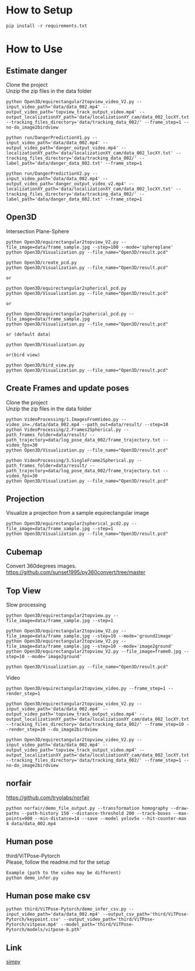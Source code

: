# How to Setup

```Console
pip install -r requirements.txt
```

# How to Use

## Estimate danger

Clone the project  
Unzip the zip files in the data folder 

```Console
python Open3D/equirectangular2topview_video_V2.py --input_video_path='data/data_002.mp4' --output_video_path='topview_track_output_video.mp4' --output_localizationXY_path='data/localizationXY_cam/data_002_locXY.txt' --tracking_files_directory='data/tracking_data_002/' --frame_step=1 --no-do_image2birdview

python run/DangerPredictionV1.py --input_video_path='data/data_002.mp4' --output_video_path='danger_output_video.mp4' --localizationXY_path='data/localizationXY_cam/data_002_locXY.txt' --tracking_files_directory='data/tracking_data_002/' --label_path='data/danger_data_002.txt' --frame_step=1

python run/DangerPredictionV2.py --input_video_path='data/data_002.mp4' --output_video_path='danger_output_video_v2.mp4' --localizationXY_path='data/localizationXY_cam/data_002_locXY.txt' --tracking_files_directory='data/tracking_data_002/' --label_path='data/danger_data_002.txt' --frame_step=1
```


## Open3D


Intersection Plane-Sphere

```Console
python Open3D/equirectangular2topview_V2.py --file_image=data/frame_sample.jpg --step=100 --mode='sphereplane'
python Open3D/Visualization.py --file_name="Open3D/result.pcd"
```


```Console
python Open3D/create_pcd.py 
python Open3D/Visualization.py --file_name="Open3D/result.pcd"

or 

python Open3D/equirectangular2spherical_pcd.py
python Open3D/Visualization.py --file_name="Open3D/result.pcd"

or 

python Open3D/equirectangular2spherical_pcd.py --file_image=data/frame_sample.jpg
python Open3D/Visualization.py --file_name="Open3D/result.pcd"

or (default data)

python Open3D/Visualization.py

or(bird view)

python Open3D/bird_view.py
python Open3D/Visualization.py --file_name="Open3D/result.pcd"

```

## Create Frames and update poses


Clone the project  
Unzip the zip files in the data folder 

```Console
python VideoProcessing/1.ImagesFromVideo.py --video_in=./data/data_002.mp4 --path_out=data/result/ --step=10
python VideoProcessing/2.Frames2Spherical.py --path_frames_folder=data/result/ --path_trajectory=data/log_pose_data_002/frame_trajectory.txt --video_fps=30
python Open3D/Visualization.py --file_name="Open3D/result.pcd"
```

```Console
python VideoProcessing/3.SingleFrame2Spherical.py --path_frames_folder=data/result/ --path_trajectory=data/log_pose_data_002/frame_trajectory.txt --video_fps=30
python Open3D/Visualization.py --file_name="Open3D/result.pcd"
```



## Projection

Visualize a projection from a sample equirectangular image

```Console
python Open3D/equirectangular2spherical_pcd2.py --file_image=data/frame_sample.jpg --step=1
python Open3D/Visualization.py --file_name="Open3D/result.pcd"
```

## Cubemap

Convert 360degrees images.
https://github.com/sunset1995/py360convert/tree/master


## Top View

Slow processing

```Console
python Open3D/equirectangular2topview.py --file_image=data/frame_sample.jpg --step=1

python Open3D/equirectangular2topview_V2.py --file_image=data/frame_sample.jpg --step=10 --mode='ground2image'
python Open3D/equirectangular2topview_V2.py --file_image=data/frame_sample.jpg --step=10 --mode='image2ground'
python Open3D/equirectangular2topview_V2.py --file_image=frame0.jpg --step=10 --mode='image2ground'

python Open3D/Visualization.py --file_name="Open3D/result.pcd"
```

Video

```Console
python Open3D/equirectangular2topview_video.py --frame_step=1 --render_step=1

python Open3D/equirectangular2topview_video_V2.py --input_video_path='data/data_002.mp4' --output_video_path='topview_track_output_video.mp4' --output_localizationXY_path='data/localizationXY_cam/data_002_locXY.txt' --tracking_files_directory='data/tracking_data_002/' --frame_step=10 --render_step=10 --do_image2birdview

python Open3D/equirectangular2topview_video_V2.py --input_video_path='data/data_002.mp4' --output_video_path='topview_track_output_video.mp4' --output_localizationXY_path='data/localizationXY_cam/data_002_locXY.txt' --tracking_files_directory='data/tracking_data_002/' --frame_step=1 --no-do_image2birdview

```
## norfair

https://github.com/tryolabs/norfair

```Console
python norfair/demo_file_output.py --transformation homography --draw-paths --path-history 150 --distance-threshold 200 --track-boxes --max-points=900 --min-distance=14 --save --model yolov5x --hit-counter-max 4 data/data_002.mp4
```

## Human pose

third/ViTPose-Pytorch  
Please, follow the readme.md for the setup

```Console
Example (path to the video may be different)
python demo_infer.py
```

## Human pose make csv

```Console
python third/ViTPose-Pytorch/demo_infer_csv.py --input_video_path='data/data_002.mp4' --output_csv_path='third/ViTPose-Pytorch/keypoint.csv' --output_video_path='third/ViTPose-Pytorch/vitpose.mp4' --model_path='third/ViTPose-Pytorch/models/vitpose-b.pth'
```

## Link

[simpy](https://docs.sympy.org/dev/search.html)  
